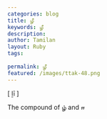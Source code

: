 ```yaml
---
categories: blog
title: ழீ
keywords: ழீ
description: 
author: Tamilan
layout: Ruby
tags: 
 
permalink: ழீ
featured: /images/ttak-48.png
---
```

  
[ ḻī ]  
  
The compound of ழ் and ஈ